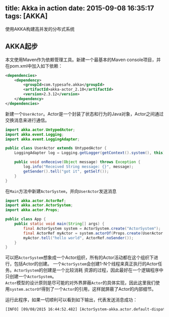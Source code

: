 title: Akka in action
date: 2015-09-08 16:35:17
tags: [AKKA]
---

使用AKKA构建高并发的分布式系统
<!--more-->

AKKA起步  
---
本文使用Maven作为依赖管理工具。新建一个最基本的Maven console项目，并在pom.xml中加入如下依赖：

```xml
<dependencies>
    <dependency>
        <groupId>com.typesafe.akka</groupId>
        <artifactId>akka-actor_2.10</artifactId>
        <version>2.3.12</version>
    </dependency>
</dependencies>
```

新建一个`UserActor`。Actor是一个封装了状态和行为的Java对象，Actor之间通过交换消息来进行通信。

```Java
import akka.actor.UntypedActor;
import akka.event.Logging;
import akka.event.LoggingAdapter;

public class UserActor extends UntypedActor {
    LoggingAdapter log = Logging.getLogger(getContext().system(), this);

    public void onReceive(Object message) throws Exception {
        log.info("Received String message: {}", message);
        getSender().tell("got it", getSelf());
    }
}
```

在`Main`方法中新建`ActorSystem`，并向`UserActor`发送消息

```Java
import akka.actor.ActorRef;
import akka.actor.ActorSystem;
import akka.actor.Props;

public class App {
    public static void main(String[] args) {
        final ActorSystem system = ActorSystem.create("ActorSystem");
        final ActorRef myActor = system.actorOf(Props.create(UserActor.class));
        myActor.tell("hello world", ActorRef.noSender());
    }
}
```

可以把`ActorSystem`想象成一个Actor组织，所有的Actor活动都在这个组织下进行，包括Actor的创建。 一个`ActorSystem`会创建1-N个线程来真正执行的Actor任务。`ActorSystem`的创建是一个比较消耗 资源的过程，因此最好在一个逻辑程序中只创建一个`ActorSystem`。  
`Actor`模型的设计原则是尽可能的对外界屏蔽`Actor`的具体实现，因此这里我们使用`system.actorOf`得到了一个`Actor`的引用，这样就屏蔽了Actor的内部细节。

运行此程序，如果一切顺利可以看到如下输出，代表发送消息成功：

```xml
[INFO] [09/08/2015 16:44:52.482] [ActorSystem-akka.actor.default-dispatcher-3] [akka://ActorSystem/user/$a] Received String message: hello world
```
